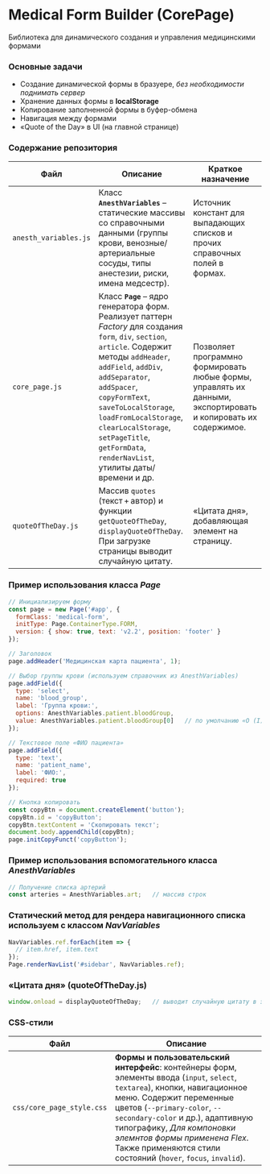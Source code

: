 #  Medical Form Builder (CorePage)
Библиотека для динамического создания и управления медицинскими формами
### Основные задачи 
* Создание динамической формы в бразуере, *без необходимости поднимать сервер*
* Хранение данных формы в **localStorage**
* Копирование заполненной формы в буфер-обмена
* Навигация между формами
* «Quote of the Day» в UI (на главной странице)

### Содержание репозитория
| Файл                | Описание                                                                                                                                              | Краткое назначение                                                                      |
|---------------------|------------------------------------------------------------------------------------------------------------------------------------------------------------|------------------------------------------------------------------------------------------|
| `anesth_variables.js` | Класс **`AnesthVariables`** – статические массивы со справочными данными (группы крови, венозные/артериальные сосуды, типы анестезии, риски, имена медсестр). | Источник констант для выпадающих списков и прочих справочных полей в формах.            |
| `core_page.js`        | Класс **`Page`** – ядро генератора форм. Реализует паттерн *Factory* для создания `form`, `div`, `section`, `article`. Содержит методы `addHeader`, `addField`, `addDiv`, `addSeparator`, `addSpacer`, `copyFormText`, `saveToLocalStorage`, `loadFromLocalStorage`, `clearLocalStorage`, `setPageTitle`, `getFormData`, `renderNavList`, утилиты даты/времени и др. | Позволяет программно формировать любые формы, управлять их данными, экспортировать и копировать их содержимое. |
| `quoteOfTheDay.js`    | Массив `quotes` (текст + автор) и функции `getQuoteOfTheDay`, `displayQuoteOfTheDay`. При загрузке страницы выводит случайную цитату.                         | «Цитата дня», добавляющая элемент на страницу.                         |

### Пример использования класса *Page*

```javascript
// Инициализируем форму
const page = new Page('#app', {
  formClass: 'medical-form',
  initType: Page.ContainerType.FORM,
  version: { show: true, text: 'v2.2', position: 'footer' }
});

// Заголовок
page.addHeader('Медицинская карта пациента', 1);

// Выбор группы крови (используем справочник из AnesthVariables)
page.addField({
  type: 'select',
  name: 'blood_group',
  label: 'Группа крови:',
  options: AnesthVariables.patient.bloodGroup,
  value: AnesthVariables.patient.bloodGroup[0]   // по умолчанию «O (I)»
});

// Текстовое поле «ФИО пациента»
page.addField({
  type: 'text',
  name: 'patient_name',
  label: 'ФИО:',
  required: true
});

// Кнопка копировать
const copyBtn = document.createElement('button');
copyBtn.id = 'copyButton';
copyBtn.textContent = 'Скопировать текст';
document.body.appendChild(copyBtn);
page.initCopyFunct('copyButton');

```

### Пример использования вспомогательного класса *AnesthVariables*
```javascript
// Получение списка артерий
const arteries = AnesthVariables.art;   // массив строк
```

###  Статический метод для рендера навигационного списка используем с классом *NavVariables*
```javascript
NavVariables.ref.forEach(item => {
  // item.href, item.text
});
Page.renderNavList('#sidebar', NavVariables.ref);
```
### «Цитата дня» (quoteOfTheDay.js)
```javascript
window.onload = displayQuoteOfTheDay;   // выводит случайную цитату в элементы #quote-of-the-day / #quote-author

```

### CSS‑стили

| Файл                     | Описание                                                                                                                                                                                       |
|--------------------------|--------------------------------------------------------------------------------------------------------------------------------------------------------------------------------------------------------------------------|
| `css/core_page_style.css`| **Формы и пользовательский интерфейс**: контейнеры форм, элементы ввода (`input`, `select`, `textarea`), кнопки, навигационное меню.  Содержит переменные цветов (`--primary-color`, `--secondary-color` и др.), адаптивную типографику, *Для компоновки элемнтов формы применена Flex*. Также применяются стили состояний (`hover`, `focus`, `invalid`).|


